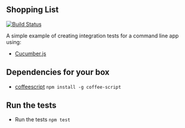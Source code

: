 ## Shopping List
[![Build Status](https://travis-ci.org/blainesch/shopping-list.svg?branch=master)](https://travis-ci.org/blainesch/shopping-list)

A simple example of creating integration tests for a command line app using:
* [Cucumber.js](https://www.npmjs.com/package/cucumber)

## Dependencies for your box
* [coffeescript](https://www.npmjs.com/package/coffee-script) `npm install -g coffee-script`

## Run the tests
* Run the tests `npm test`
